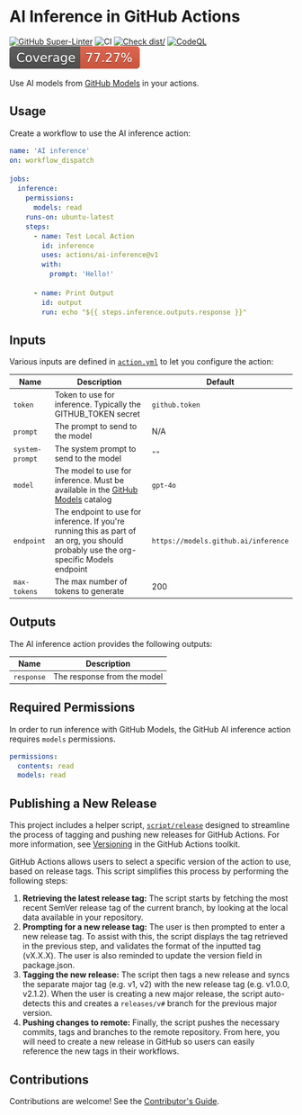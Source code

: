 # AI Inference in GitHub Actions

[![GitHub Super-Linter](https://github.com/actions/typescript-action/actions/workflows/linter.yml/badge.svg)](https://github.com/super-linter/super-linter)
![CI](https://github.com/actions/typescript-action/actions/workflows/ci.yml/badge.svg)
[![Check dist/](https://github.com/actions/typescript-action/actions/workflows/check-dist.yml/badge.svg)](https://github.com/actions/typescript-action/actions/workflows/check-dist.yml)
[![CodeQL](https://github.com/actions/typescript-action/actions/workflows/codeql-analysis.yml/badge.svg)](https://github.com/actions/typescript-action/actions/workflows/codeql-analysis.yml)
[![Coverage](./badges/coverage.svg)](./badges/coverage.svg)

Use AI models from [GitHub Models](https://github.com/marketplace/models) in
your actions.

## Usage

Create a workflow to use the AI inference action:

```yaml
name: 'AI inference'
on: workflow_dispatch

jobs:
  inference:
    permissions:
      models: read
    runs-on: ubuntu-latest
    steps:
      - name: Test Local Action
        id: inference
        uses: actions/ai-inference@v1
        with:
          prompt: 'Hello!'

      - name: Print Output
        id: output
        run: echo "${{ steps.inference.outputs.response }}"
```

## Inputs

Various inputs are defined in [`action.yml`](action.yml) to let you configure
the action:

| Name            | Description                                                                                                                           | Default                              |
| --------------- | ------------------------------------------------------------------------------------------------------------------------------------- | ------------------------------------ |
| `token`         | Token to use for inference. Typically the GITHUB_TOKEN secret                                                                         | `github.token`                       |
| `prompt`        | The prompt to send to the model                                                                                                       | N/A                                  |
| `system-prompt` | The system prompt to send to the model                                                                                                | `""`                                 |
| `model`         | The model to use for inference. Must be available in the [GitHub Models](https://github.com/marketplace?type=models) catalog          | `gpt-4o`                             |
| `endpoint`      | The endpoint to use for inference. If you're running this as part of an org, you should probably use the org-specific Models endpoint | `https://models.github.ai/inference` |
| `max-tokens`    | The max number of tokens to generate                                                                                                  | 200                                  |

## Outputs

The AI inference action provides the following outputs:

| Name       | Description                 |
| ---------- | --------------------------- |
| `response` | The response from the model |

## Required Permissions

In order to run inference with GitHub Models, the GitHub AI inference action
requires `models` permissions.

```yml
permissions:
  contents: read
  models: read
```

## Publishing a New Release

This project includes a helper script, [`script/release`](./script/release)
designed to streamline the process of tagging and pushing new releases for
GitHub Actions. For more information, see
[Versioning](https://github.com/actions/toolkit/blob/master/docs/action-versioning.md)
in the GitHub Actions toolkit.

GitHub Actions allows users to select a specific version of the action to use,
based on release tags. This script simplifies this process by performing the
following steps:

1. **Retrieving the latest release tag:** The script starts by fetching the most
   recent SemVer release tag of the current branch, by looking at the local data
   available in your repository.
1. **Prompting for a new release tag:** The user is then prompted to enter a new
   release tag. To assist with this, the script displays the tag retrieved in
   the previous step, and validates the format of the inputted tag (vX.X.X). The
   user is also reminded to update the version field in package.json.
1. **Tagging the new release:** The script then tags a new release and syncs the
   separate major tag (e.g. v1, v2) with the new release tag (e.g. v1.0.0,
   v2.1.2). When the user is creating a new major release, the script
   auto-detects this and creates a `releases/v#` branch for the previous major
   version.
1. **Pushing changes to remote:** Finally, the script pushes the necessary
   commits, tags and branches to the remote repository. From here, you will need
   to create a new release in GitHub so users can easily reference the new tags
   in their workflows.

## Contributions

Contributions are welcome! See the [Contributor's Guide](CONTRIBUTING.md).
